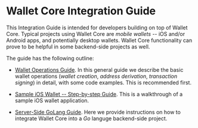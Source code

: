 # Wallet Core Integration Guide

This Integration Guide is intended for developers building on top of Wallet Core.  Typical projects using Wallet Core are *mobile wallets* -- iOS and/or Android apps, and potentially desktop wallets.
Wallet Core functionality can prove to be helpful in some backend-side projects as well.
  
The guide has the following outline:

* [Wallet Operations Guide](wallet-core/wallet-operations.md).
In this general guide we describe the basic wallet operations (*wallet creation*, *address derivation*, *transaction signing*) in detail, with some code examples.  This is recommended first.

* [Sample iOS Wallet -- Step-by-step Guide](wallet-code/ios-guide.md).
This is a walkthrough of a sample iOS wallet application.

* [Server-Side GoLang Guide](wallet-core/server-side.md).
Here we provide instructions on how to integrate Wallet Core into a *Go* languge backend-side project.

